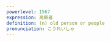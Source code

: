 ```yaml
---
powerlevel: 1567
expression: 高齢者
definition: (n) old person or people
pronunciation: こうれいしゃ
---
```

